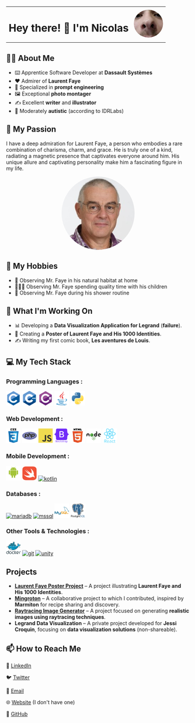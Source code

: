 <table>
  <tr>
    <td>
      <h1 align="left">Hey there! 👋 I'm Nicolas</h1>
    </td>
    <td>
      <img src="images/moi.jpg" alt="Photo of moi" width="80" style="border-radius: 50%;" />
    </td>
  </tr>
</table>

<h2 align="left">👨‍💻 About Me</h2>
<ul>
    <li>⌨️ Apprentice Software Developer at <strong>Dassault Systèmes</strong> </li>
    <li>❤️ Admirer of <strong>Laurent Faye</strong></li>
    <li>🤖 Specialized in <strong>prompt engineering</strong> </li>
    <li>🖼️ Exceptional <strong>photo montager</strong></li>
    <li>✍️ Excellent <strong>writer</strong> and <strong>illustrator</strong></li>
    <li>🧩 Moderately <strong>autistic</strong> (according to IDRLabs)</li>
</ul>


<h2 align="left">🌟 My Passion</h2>
<p align="left">
  I have a deep admiration for Laurent Faye, a person who embodies a rare combination of charisma, charm, and grace. He is truly one of a kind, radiating a magnetic presence that captivates everyone around him. His unique allure and captivating personality make him a fascinating figure in my life.
</p>
<p align="center">
  <img src="images/laurent faye.jpg" alt="Laurent Faye" width="200" style="border-radius: 50%;" />
</p>

<h2 align="left">🎨 My Hobbies</h2>
<ul>
  <li>👀 Observing Mr. Faye in his natural habitat at home</li>
  <li>👨‍👧‍👦 Observing Mr. Faye spending quality time with his children</li>
  <li>🚿 Observing Mr. Faye during his shower routine</li>
</ul>


<h2 align="left">🚀 What I'm Working On</h2>
<ul>
  <li>📊 Developing a <strong>Data Visualization Application for Legrand</strong> (<strong>failure</strong>).</li>
  <li>🎨 Creating a <strong>Poster of Laurent Faye and His 1000 Identities</strong>.</li>
  <li>✍️ Writing my first comic book, <strong>Les aventures de Louis</strong>.</li>
</ul>

<h2 align="left">💻 My Tech Stack</h2>

<h3 align="left">Programming Languages :</h3>
<p align="left">
  <a href="https://www.cprogramming.com/" target="_blank" rel="noreferrer"><img src="https://raw.githubusercontent.com/devicons/devicon/master/icons/c/c-original.svg" alt="c" width="40" height="40"/></a>
  <a href="https://www.w3schools.com/cpp/" target="_blank" rel="noreferrer"><img src="https://raw.githubusercontent.com/devicons/devicon/master/icons/cplusplus/cplusplus-original.svg" alt="cplusplus" width="40" height="40"/></a>
  <a href="https://www.w3schools.com/cs/" target="_blank" rel="noreferrer"><img src="https://raw.githubusercontent.com/devicons/devicon/master/icons/csharp/csharp-original.svg" alt="csharp" width="40" height="40"/></a>
  <a href="https://www.java.com" target="_blank" rel="noreferrer"><img src="https://raw.githubusercontent.com/devicons/devicon/master/icons/java/java-original.svg" alt="java" width="40" height="40"/></a>
  <a href="https://www.python.org" target="_blank" rel="noreferrer"><img src="https://raw.githubusercontent.com/devicons/devicon/master/icons/python/python-original.svg" alt="python" width="40" height="40"/></a>
</p>

<h3 align="left">Web Development :</h3>
<p align="left">
  <a href="https://www.w3schools.com/css/" target="_blank" rel="noreferrer"><img src="https://raw.githubusercontent.com/devicons/devicon/master/icons/css3/css3-original-wordmark.svg" alt="css3" width="40" height="40"/></a>
  <a href="https://www.php.net" target="_blank" rel="noreferrer"><img src="https://raw.githubusercontent.com/devicons/devicon/master/icons/php/php-original.svg" alt="php" width="40" height="40"/></a>
  <a href="https://developer.mozilla.org/en-US/docs/Web/JavaScript" target="_blank" rel="noreferrer"><img src="https://raw.githubusercontent.com/devicons/devicon/master/icons/javascript/javascript-original.svg" alt="javascript" width="40" height="40"/></a>
  <a href="https://getbootstrap.com" target="_blank" rel="noreferrer"><img src="https://raw.githubusercontent.com/devicons/devicon/master/icons/bootstrap/bootstrap-plain-wordmark.svg" alt="bootstrap" width="40" height="40"/></a>
  <a href="https://www.w3.org/html/" target="_blank" rel="noreferrer"><img src="https://raw.githubusercontent.com/devicons/devicon/master/icons/html5/html5-original-wordmark.svg" alt="html5" width="40" height="40"/></a>
  <a href="https://nodejs.org" target="_blank" rel="noreferrer"><img src="https://raw.githubusercontent.com/devicons/devicon/master/icons/nodejs/nodejs-original-wordmark.svg" alt="nodejs" width="40" height="40"/></a>
  <a href="https://reactjs.org/" target="_blank" rel="noreferrer"><img src="https://raw.githubusercontent.com/devicons/devicon/master/icons/react/react-original-wordmark.svg" alt="react" width="40" height="40"/></a>
</p>

<h3 align="left">Mobile Development :</h3>
<p align="left">
  <a href="https://developer.android.com" target="_blank" rel="noreferrer"><img src="https://raw.githubusercontent.com/devicons/devicon/master/icons/android/android-original-wordmark.svg" alt="android" width="40" height="40"/></a>
  <a href="https://developer.apple.com/swift/" target="_blank" rel="noreferrer"><img src="https://raw.githubusercontent.com/devicons/devicon/master/icons/swift/swift-original.svg" alt="swift" width="40" height="40"/></a>
  <a href="https://kotlinlang.org" target="_blank" rel="noreferrer"><img src="https://www.vectorlogo.zone/logos/kotlinlang/kotlinlang-icon.svg" alt="kotlin" width="40" height="40"/></a>
</p>

<h3 align="left">Databases :</h3>
<p align="left">
  <a href="https://mariadb.org/" target="_blank" rel="noreferrer"><img src="https://www.vectorlogo.zone/logos/mariadb/mariadb-icon.svg" alt="mariadb" width="40" height="40"/></a>
  <a href="https://www.microsoft.com/en-us/sql-server" target="_blank" rel="noreferrer"><img src="https://www.svgrepo.com/show/303229/microsoft-sql-server-logo.svg" alt="mssql" width="40" height="40"/></a>
  <a href="https://www.mysql.com/" target="_blank" rel="noreferrer"><img src="https://raw.githubusercontent.com/devicons/devicon/master/icons/mysql/mysql-original-wordmark.svg" alt="mysql" width="40" height="40"/></a>
  <a href="https://www.postgresql.org" target="_blank" rel="noreferrer"><img src="https://raw.githubusercontent.com/devicons/devicon/master/icons/postgresql/postgresql-original-wordmark.svg" alt="postgresql" width="40" height="40"/></a>
</p>

<h3 align="left">Other Tools & Technologies :</h3>
<p align="left">
  <a href="https://www.docker.com/" target="_blank" rel="noreferrer"><img src="https://raw.githubusercontent.com/devicons/devicon/master/icons/docker/docker-original-wordmark.svg" alt="docker" width="40" height="40"/></a>
  <a href="https://git-scm.com/" target="_blank" rel="noreferrer"><img src="https://www.vectorlogo.zone/logos/git-scm/git-scm-icon.svg" alt="git" width="40" height="40"/></a>
  <a href="https://unity.com/" target="_blank" rel="noreferrer"><img src="https://www.vectorlogo.zone/logos/unity3d/unity3d-icon.svg" alt="unity" width="40" height="40"/></a>
</p>

<h2 align="left">Projects</h2>
<ul>
  <li><a href="https://github.com/Nico-ass/LaurentFaye.git" target="_blank"><strong>Laurent Faye Poster Project</strong></a> – A project illustrating <strong>Laurent Faye and His 1000 Identities</strong>.</li>
  <li><a href="https://github.com/LoganFerreira/Mingoton" target="_blank"><strong>Mingroton</strong></a> – A collaborative project to which I contributed, inspired by <strong>Marmiton</strong> for recipe sharing and discovery.</li>
  <li><a href="https://github.com/Nico-ass/Secret" target="_blank"><strong>Raytracing Image Generator</strong></a> – A project focused on generating <strong>realistic images using raytracing techniques</strong>.</li>
  <li><strong>Legrand Data Visualization</strong> – A private project developed for <strong>Jessi Croquin</strong>, focusing on <strong>data visualization solutions</strong> (non-shareable).</li>
</ul>



<h2 align="left">📫 How to Reach Me</h2>
<p align="left">
  🔗 <a href="https://linkedin.com/in/nicolas-trenchs-613697257" target="_blank">LinkedIn</a>  
</p>
<p align="left">
  🐦 <a href="https://x.com/ZemmourEric"_blank">Twitter</a>
</p>
<p align="left">
  📧 <a href="nicolas.trenchs@etu.unilim.fr" target="_blank">Email</a>
</p>
<p align="left">
  🌐 <a href="I don't have one" target="_blank">Website</a> (I don't have one)
</p>
<p align="left">
  🐙 <a href="https://github.com/Nico-ass" target="_blank">GitHub</a>
</p>

